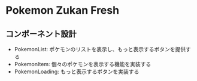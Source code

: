 # Pokemon Zukan Fresh

## コンポーネント設計

- PokemonList: ポケモンのリストを表示し、もっと表示するボタンを提供する
- PokemonItem: 個々のポケモンを表示する機能を実装する
- PokemonLoading: もっと表示するボタンを実装する
